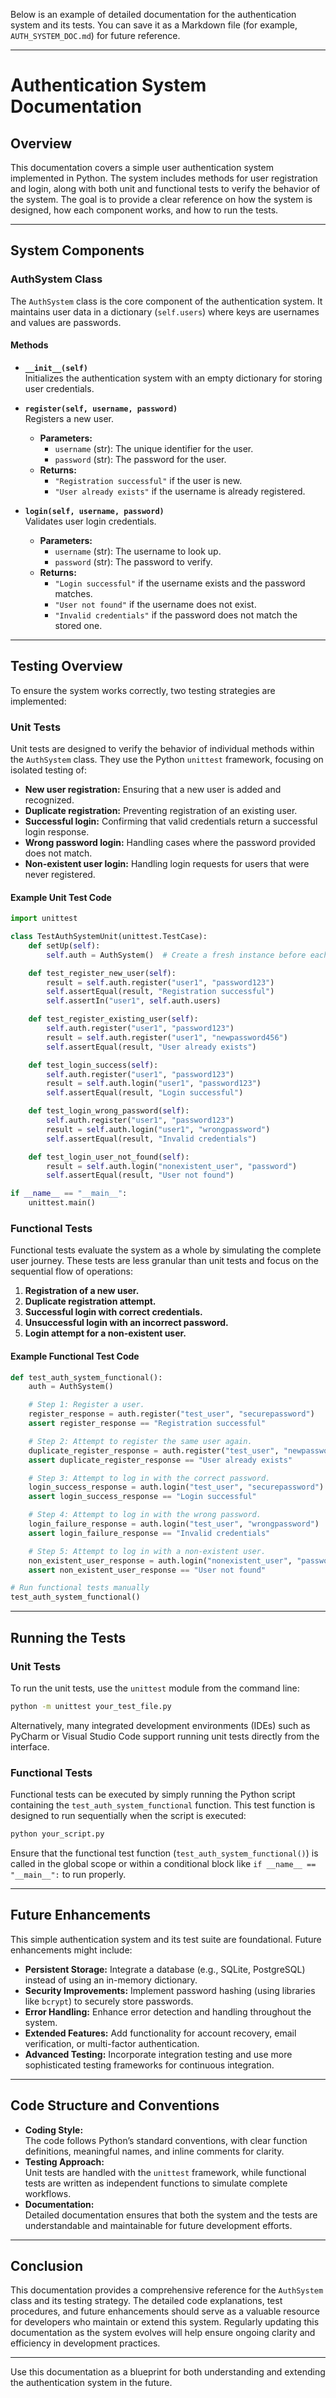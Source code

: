 Below is an example of detailed documentation for the authentication system and its tests. You can save it as a Markdown file (for example, `AUTH_SYSTEM_DOC.md`) for future reference.

---

# Authentication System Documentation

## Overview

This documentation covers a simple user authentication system implemented in Python. The system includes methods for user registration and login, along with both unit and functional tests to verify the behavior of the system. The goal is to provide a clear reference on how the system is designed, how each component works, and how to run the tests.

---

## System Components

### AuthSystem Class

The `AuthSystem` class is the core component of the authentication system. It maintains user data in a dictionary (`self.users`) where keys are usernames and values are passwords.

#### Methods

- **`__init__(self)`**  
  Initializes the authentication system with an empty dictionary for storing user credentials.
  
- **`register(self, username, password)`**  
  Registers a new user.
  - **Parameters:**
    - `username` (str): The unique identifier for the user.
    - `password` (str): The password for the user.
  - **Returns:**  
    - `"Registration successful"` if the user is new.
    - `"User already exists"` if the username is already registered.
    
- **`login(self, username, password)`**  
  Validates user login credentials.
  - **Parameters:**
    - `username` (str): The username to look up.
    - `password` (str): The password to verify.
  - **Returns:**  
    - `"Login successful"` if the username exists and the password matches.
    - `"User not found"` if the username does not exist.
    - `"Invalid credentials"` if the password does not match the stored one.

---

## Testing Overview

To ensure the system works correctly, two testing strategies are implemented:

### Unit Tests

Unit tests are designed to verify the behavior of individual methods within the `AuthSystem` class. They use the Python `unittest` framework, focusing on isolated testing of:

- **New user registration:** Ensuring that a new user is added and recognized.
- **Duplicate registration:** Preventing registration of an existing user.
- **Successful login:** Confirming that valid credentials return a successful login response.
- **Wrong password login:** Handling cases where the password provided does not match.
- **Non-existent user login:** Handling login requests for users that were never registered.

#### Example Unit Test Code

```python
import unittest

class TestAuthSystemUnit(unittest.TestCase):
    def setUp(self):
        self.auth = AuthSystem()  # Create a fresh instance before each test

    def test_register_new_user(self):
        result = self.auth.register("user1", "password123")
        self.assertEqual(result, "Registration successful")
        self.assertIn("user1", self.auth.users)

    def test_register_existing_user(self):
        self.auth.register("user1", "password123")
        result = self.auth.register("user1", "newpassword456")
        self.assertEqual(result, "User already exists")

    def test_login_success(self):
        self.auth.register("user1", "password123")
        result = self.auth.login("user1", "password123")
        self.assertEqual(result, "Login successful")

    def test_login_wrong_password(self):
        self.auth.register("user1", "password123")
        result = self.auth.login("user1", "wrongpassword")
        self.assertEqual(result, "Invalid credentials")

    def test_login_user_not_found(self):
        result = self.auth.login("nonexistent_user", "password")
        self.assertEqual(result, "User not found")

if __name__ == "__main__":
    unittest.main()
```

### Functional Tests

Functional tests evaluate the system as a whole by simulating the complete user journey. These tests are less granular than unit tests and focus on the sequential flow of operations:

1. **Registration of a new user.**
2. **Duplicate registration attempt.**
3. **Successful login with correct credentials.**
4. **Unsuccessful login with an incorrect password.**
5. **Login attempt for a non-existent user.**

#### Example Functional Test Code

```python
def test_auth_system_functional():
    auth = AuthSystem()

    # Step 1: Register a user.
    register_response = auth.register("test_user", "securepassword")
    assert register_response == "Registration successful"

    # Step 2: Attempt to register the same user again.
    duplicate_register_response = auth.register("test_user", "newpassword")
    assert duplicate_register_response == "User already exists"

    # Step 3: Attempt to log in with the correct password.
    login_success_response = auth.login("test_user", "securepassword")
    assert login_success_response == "Login successful"

    # Step 4: Attempt to log in with the wrong password.
    login_failure_response = auth.login("test_user", "wrongpassword")
    assert login_failure_response == "Invalid credentials"

    # Step 5: Attempt to log in with a non-existent user.
    non_existent_user_response = auth.login("nonexistent_user", "password")
    assert non_existent_user_response == "User not found"

# Run functional tests manually
test_auth_system_functional()
```

---

## Running the Tests

### Unit Tests

To run the unit tests, use the `unittest` module from the command line:

```bash
python -m unittest your_test_file.py
```

Alternatively, many integrated development environments (IDEs) such as PyCharm or Visual Studio Code support running unit tests directly from the interface.

### Functional Tests

Functional tests can be executed by simply running the Python script containing the `test_auth_system_functional` function. This test function is designed to run sequentially when the script is executed:

```bash
python your_script.py
```

Ensure that the functional test function (`test_auth_system_functional()`) is called in the global scope or within a conditional block like `if __name__ == "__main__":` to run properly.

---

## Future Enhancements

This simple authentication system and its test suite are foundational. Future enhancements might include:

- **Persistent Storage:** Integrate a database (e.g., SQLite, PostgreSQL) instead of using an in-memory dictionary.
- **Security Improvements:** Implement password hashing (using libraries like `bcrypt`) to securely store passwords.
- **Error Handling:** Enhance error detection and handling throughout the system.
- **Extended Features:** Add functionality for account recovery, email verification, or multi-factor authentication.
- **Advanced Testing:** Incorporate integration testing and use more sophisticated testing frameworks for continuous integration.

---

## Code Structure and Conventions

- **Coding Style:**  
  The code follows Python’s standard conventions, with clear function definitions, meaningful names, and inline comments for clarity.
- **Testing Approach:**  
  Unit tests are handled with the `unittest` framework, while functional tests are written as independent functions to simulate complete workflows.
- **Documentation:**  
  Detailed documentation ensures that both the system and the tests are understandable and maintainable for future development efforts.

---

## Conclusion

This documentation provides a comprehensive reference for the `AuthSystem` class and its testing strategy. The detailed code explanations, test procedures, and future enhancements should serve as a valuable resource for developers who maintain or extend this system. Regularly updating this documentation as the system evolves will help ensure ongoing clarity and efficiency in development practices.

--- 

Use this documentation as a blueprint for both understanding and extending the authentication system in the future.
